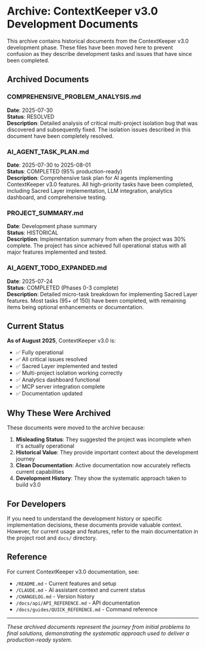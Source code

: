 # Archive: ContextKeeper v3.0 Development Documents

This archive contains historical documents from the ContextKeeper v3.0 development phase. These files have been moved here to prevent confusion as they describe development tasks and issues that have since been completed.

## Archived Documents

### COMPREHENSIVE_PROBLEM_ANALYSIS.md
**Date**: 2025-07-30  
**Status**: RESOLVED  
**Description**: Detailed analysis of critical multi-project isolation bug that was discovered and subsequently fixed. The isolation issues described in this document have been completely resolved.

### AI_AGENT_TASK_PLAN.md
**Date**: 2025-07-30 to 2025-08-01  
**Status**: COMPLETED (95% production-ready)  
**Description**: Comprehensive task plan for AI agents implementing ContextKeeper v3.0 features. All high-priority tasks have been completed, including Sacred Layer implementation, LLM integration, analytics dashboard, and comprehensive testing.

### PROJECT_SUMMARY.md
**Date**: Development phase summary  
**Status**: HISTORICAL  
**Description**: Implementation summary from when the project was 30% complete. The project has since achieved full operational status with all major features implemented and tested.

### AI_AGENT_TODO_EXPANDED.md
**Date**: 2025-07-24  
**Status**: COMPLETED (Phases 0-3 complete)  
**Description**: Detailed micro-task breakdown for implementing Sacred Layer features. Most tasks (95+ of 150) have been completed, with remaining items being optional enhancements or documentation.

## Current Status

**As of August 2025**, ContextKeeper v3.0 is:
- ✅ Fully operational
- ✅ All critical issues resolved
- ✅ Sacred Layer implemented and tested
- ✅ Multi-project isolation working correctly
- ✅ Analytics dashboard functional
- ✅ MCP server integration complete
- ✅ Documentation updated

## Why These Were Archived

These documents were moved to the archive because:

1. **Misleading Status**: They suggested the project was incomplete when it's actually operational
2. **Historical Value**: They provide important context about the development journey
3. **Clean Documentation**: Active documentation now accurately reflects current capabilities
4. **Development History**: They show the systematic approach taken to build v3.0

## For Developers

If you need to understand the development history or specific implementation decisions, these documents provide valuable context. However, for current usage and features, refer to the main documentation in the project root and `docs/` directory.

## Reference

For current ContextKeeper v3.0 documentation, see:
- `/README.md` - Current features and setup
- `/CLAUDE.md` - AI assistant context and current status
- `/CHANGELOG.md` - Version history
- `/docs/api/API_REFERENCE.md` - API documentation
- `/docs/guides/QUICK_REFERENCE.md` - Command reference

---

*These archived documents represent the journey from initial problems to final solutions, demonstrating the systematic approach used to deliver a production-ready system.*